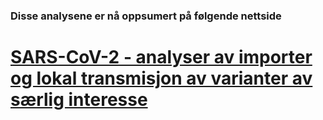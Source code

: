 
### Disse analysene er nå oppsumert på følgende nettside

# [SARS-CoV-2 - analyser av importer og lokal transmisjon av varianter av særlig interesse](https://folkehelseinstituttet.github.io/SARS-CoV-2_phylogeo/)

